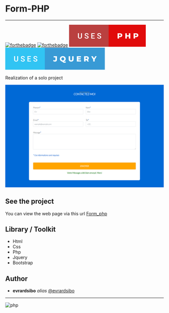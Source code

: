# Form-PHP
 
<hr>

[![forthebadge](https://forthebadge.com/images/badges/uses-html.svg)](https://forthebadge.com)
[![forthebadge](https://forthebadge.com/images/badges/uses-css.svg)](https://forthebadge.com)
![Preview](assets/img/uses-php.svg)
![Preview](assets/img/uses-jquery.svg)

Realization of a solo project 

![Preview](assets/img/form.png)

## See the project

You can view the web page via this url [Form_php](https://forme-php.herokuapp.com/)

## Library / Toolkit
* Html
* Css
* Php
* Jquery
* Bootstrap


## Author

* **evrardsibo** _alias_ [@evrardsibo](https://github.com/evrardsibo)


<hr>

![php](https://media.giphy.com/media/fYk85LpbDZb1PBtBxx/giphy.gif)
